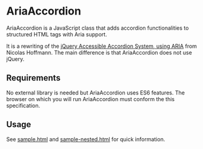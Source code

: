 AriaAccordion
=============

AriaAccordion is a JavaScript class that adds accordion functionalities to
structured HTML tags with Aria support.

It is a rewriting of the [jQuery Accessible Accordion System, using ARIA](https://github.com/nico3333fr/jquery-accessible-accordion-aria) from Nicolas
Hoffmann. The main difference is that AriaAccordion does not use jQuery.

Requirements
------------

No external library is needed but AriaAccordion uses ES6 features. The browser
on which you will run AriaAccordion must conform the this specification.

Usage
-----

See [sample.html](sample.html) and [sample-nested.html](sample-nested.html)
for quick information.
